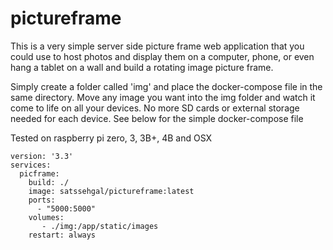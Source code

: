 # pictureframe

This is a very simple server side picture frame web application that you could use to host photos and display them on a computer, phone, or even hang a tablet on a wall and build a rotating image picture frame. 

Simply create a folder called 'img' and place the docker-compose file in the same directory. Move any image you want into the img folder and watch it come to life on all your devices. No more SD cards or external storage needed for each device. See below for the simple docker-compose file

Tested on raspberry pi zero, 3, 3B+, 4B and OSX


```
version: '3.3'
services:
  picframe: 
    build: ./
    image: satssehgal/pictureframe:latest 
    ports: 
      - "5000:5000" 
    volumes: 
       - ./img:/app/static/images 
    restart: always
```


